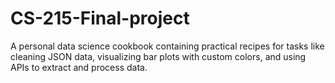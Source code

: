 # CS-215-Final-project

A personal data science cookbook containing practical recipes for tasks like cleaning JSON data, visualizing bar plots with custom colors, and using APIs to extract and process data.
